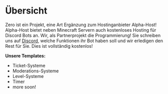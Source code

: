 # Übersicht

Zero ist ein Projekt, eine Art Ergänzung zum Hostinganbieter Alpha-Host! Alpha-Host bietet neben Minecraft Servern auch kostenloses Hosting für Discord Bots an. Wir, als Partnerprojekt die Programmierung! Sie schreiben uns auf [Discord](https://discord.gg/M2uBPp7pZM), welche Funktionen ihr Bot haben soll und wir erledigen den Rest für Sie. Dies ist vollständig kostenlos! 

**Unsere Templates:**
- Ticket-Systeme
- Moderations-Systeme
- Level-Systeme
- Timer
- more soon!
